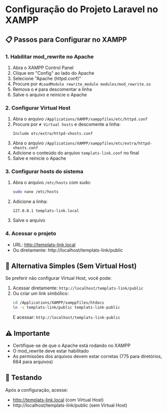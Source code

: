 # Configuração do Projeto Laravel no XAMPP

## 📋 Passos para Configurar no XAMPP

### 1. Habilitar mod_rewrite no Apache
1. Abra o XAMPP Control Panel
2. Clique em "Config" ao lado do Apache
3. Selecione "Apache (httpd.conf)"
4. Procure por `#LoadModule rewrite_module modules/mod_rewrite.so`
5. Remova o `#` para descomentar a linha
6. Salve o arquivo e reinicie o Apache

### 2. Configurar Virtual Host
1. Abra o arquivo `/Applications/XAMPP/xamppfiles/etc/httpd.conf`
2. Procure por `# Virtual hosts` e descomente a linha:
   ```
   Include etc/extra/httpd-vhosts.conf
   ```
3. Abra o arquivo `/Applications/XAMPP/xamppfiles/etc/extra/httpd-vhosts.conf`
4. Adicione o conteúdo do arquivo `templats-link.conf` no final
5. Salve e reinicie o Apache

### 3. Configurar hosts do sistema
1. Abra o arquivo `/etc/hosts` com sudo:
   ```bash
   sudo nano /etc/hosts
   ```
2. Adicione a linha:
   ```
   127.0.0.1 templats-link.local
   ```
3. Salve o arquivo

### 4. Acessar o projeto
- URL: http://templats-link.local
- Ou diretamente: http://localhost/templats-link/public

## 🔧 Alternativa Simples (Sem Virtual Host)

Se preferir não configurar Virtual Host, você pode:

1. Acessar diretamente: `http://localhost/templats-link/public`
2. Ou criar um link simbólico:
   ```bash
   cd /Applications/XAMPP/xamppfiles/htdocs
   ln -s templats-link/public templats-link-public
   ```
   E acessar: `http://localhost/templats-link-public`

## ⚠️ Importante

- Certifique-se de que o Apache está rodando no XAMPP
- O mod_rewrite deve estar habilitado
- As permissões dos arquivos devem estar corretas (775 para diretórios, 664 para arquivos)

## 🚀 Testando

Após a configuração, acesse:
- http://templats-link.local (com Virtual Host)
- http://localhost/templats-link/public (sem Virtual Host)
